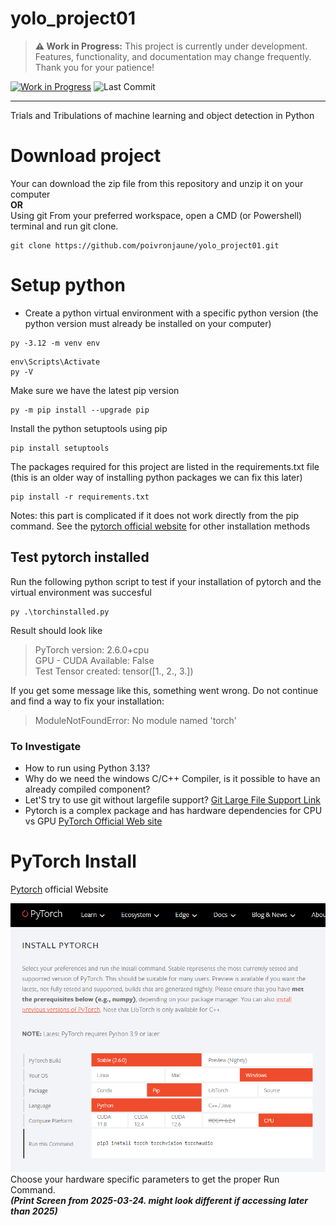 # yolo_project01  


> **⚠️ Work in Progress:** This project is currently under development. Features, functionality, and documentation may change frequently. Thank you for your patience!

[![Work in Progress](https://img.shields.io/badge/status-in_progress-yellow)](https://github.com/poivronjaune/BHTP-Tools)
![Last Commit](https://img.shields.io/github/last-commit/poivronjaune/BHTP-Tools)

---
Trials and Tribulations of machine learning and object detection in Python  

# Download project  
Your can download the zip file from this repository and unzip it on your computer  
**OR**  
Using git From your preferred workspace, open a CMD (or Powershell) terminal and run git clone.
```
git clone https://github.com/poivronjaune/yolo_project01.git
```


# Setup python
- Create a python virtual environment with a specific python version (the python version must already be installed on your computer)    
```
py -3.12 -m venv env
```
```
env\Scripts\Activate
py -V
```
Make sure we have the latest pip version  
```
py -m pip install --upgrade pip
```
Install the python setuptools using pip  
```
pip install setuptools
```
The packages required for this project are listed in the requirements.txt file  (this is an older way of installing python packages we can fix this later)  
```
pip install -r requirements.txt
```
Notes: this part is complicated if it does not work directly from the pip command. See the [pytorch official website](https://pytorch.org/) for other installation methods

## Test pytorch installed  
Run the following python script to test if your installation of pytorch and the virtual environment was succesful  
```
py .\torchinstalled.py
```
Result should look like
>PyTorch version: 2.6.0+cpu  
GPU - CUDA Available: False  
Test Tensor created: tensor([1., 2., 3.])  

If you get some message like this, something went wrong. Do not continue and find a way to fix your installation:  
>ModuleNotFoundError: No module named 'torch'

### To Investigate
- How to run using Python 3.13?
- Why do we need the windows C/C++ Compiler, is it possible to have an already compiled component?
- Let'S try to use git without largefile support? [Git Large File Support Link](https://git-lfs.com)
- Pytorch is a complex package and has hardware dependencies for CPU vs GPU [PyTorch Official Web site](https://pytorch.org/)  


# PyTorch Install  
[Pytorch](https://pytorch.org/) official Website  
  
![alt text](./images/image.png)  
Choose your hardware specific parameters to get the proper Run Command.  
***(Print Screen from 2025-03-24. might look different if accessing later than 2025)***